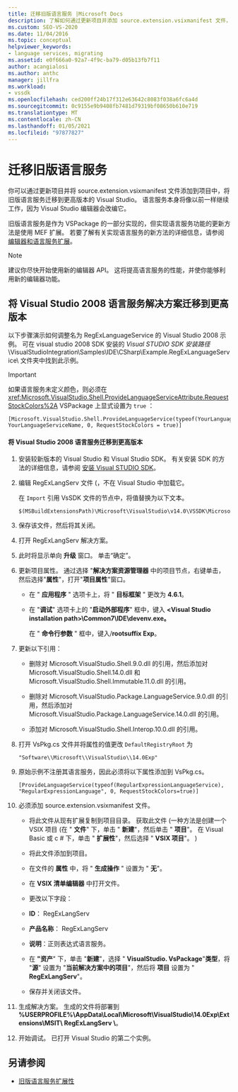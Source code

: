 ```yaml
---
title: 迁移旧版语言服务 |Microsoft Docs
description: 了解如何通过更新项目并添加 source.extension.vsixmanifest 文件，将语言服务更新到最新版本的 Visual Studio。
ms.custom: SEO-VS-2020
ms.date: 11/04/2016
ms.topic: conceptual
helpviewer_keywords:
- language services, migrating
ms.assetid: e0f666a0-92a7-4f9c-ba79-d05b13fb7f11
author: acangialosi
ms.author: anthc
manager: jillfra
ms.workload:
- vssdk
ms.openlocfilehash: ced200ff24b17f312e63642c8083f038a6fc6a4d
ms.sourcegitcommit: 0c9155e9b9408fb7481d79319bf08650b610e719
ms.translationtype: MT
ms.contentlocale: zh-CN
ms.lasthandoff: 01/05/2021
ms.locfileid: "97877827"
---
```

# <a name="migrating-a-legacy-language-service"></a>迁移旧版语言服务
你可以通过更新项目并将 source.extension.vsixmanifest 文件添加到项目中，将旧版语言服务迁移到更高版本的 Visual Studio。 语言服务本身将像以前一样继续工作，因为 Visual Studio 编辑器会改编它。

 旧版语言服务是作为 VSPackage 的一部分实现的，但实现语言服务功能的更新方法是使用 MEF 扩展。 若要了解有关实现语言服务的新方法的详细信息，请参阅 [编辑器和语言服务扩展](../../extensibility/editor-and-language-service-extensions.md)。

> [!NOTE]
> 建议你尽快开始使用新的编辑器 API。 这将提高语言服务的性能，并使你能够利用新的编辑器功能。

## <a name="migrating-a-visual-studio-2008-language-service-solution-to-a-later-version"></a>将 Visual Studio 2008 语言服务解决方案迁移到更高版本
 以下步骤演示如何调整名为 RegExLanguageService 的 Visual Studio 2008 示例。 可在 visual studio 2008 SDK 安装的 *Visual STUDIO SDK 安装路径*\VisualStudioIntegration\Samples\IDE\CSharp\Example.RegExLanguageService\ 文件夹中找到此示例。

> [!IMPORTANT]
> 如果语言服务未定义颜色，则必须在 <xref:Microsoft.VisualStudio.Shell.ProvideLanguageServiceAttribute.RequestStockColors%2A> VSPackage 上显式设置为 `true` ：

```
[Microsoft.VisualStudio.Shell.ProvideLanguageService(typeof(YourLanguageService), YourLanguageServiceName, 0, RequestStockColors = true)]
```

#### <a name="to-migrate-a-visual-studio-2008-language-service-to-a-later-version"></a>将 Visual Studio 2008 语言服务迁移到更高版本

1. 安装较新版本的 Visual Studio 和 Visual Studio SDK。 有关安装 SDK 的方法的详细信息，请参阅 [安装 Visual STUDIO SDK](../../extensibility/installing-the-visual-studio-sdk.md)。

2. 编辑 RegExLangServ 文件 (，不在 Visual Studio 中加载它。

     在 `Import` 引用 VsSDK 文件的节点中，将值替换为以下文本。

    ```
    $(MSBuildExtensionsPath)\Microsoft\VisualStudio\v14.0\VSSDK\Microsoft.VsSDK.targets
    ```

3. 保存该文件，然后将其关闭。

4. 打开 RegExLangServ 解决方案。

5. 此时将显示单向 **升级** 窗口。 单击“确定”。

6. 更新项目属性。 通过选择 "**解决方案资源管理器** 中的项目节点，右键单击，然后选择"**属性**"，打开"**项目属性**"窗口。

    - 在 " **应用程序** " 选项卡上，将 " **目标框架** " 更改为 **4.6.1**。

    - 在 "**调试**" 选项卡上的 "**启动外部程序**" 框中，键入 **\<Visual Studio installation path>\Common7\IDE\devenv.exe。**

         在 " **命令行参数** " 框中，键入/**rootsuffix Exp**。

7. 更新以下引用：

    - 删除对 Microsoft.VisualStudio.Shell.9.0.dll 的引用，然后添加对 Microsoft.VisualStudio.Shell.14.0.dll 和 Microsoft.VisualStudio.Shell.Immutable.11.0.dll 的引用。

    - 删除对 Microsoft.VisualStudio.Package.LanguageService.9.0.dll 的引用，然后添加对 Microsoft.VisualStudio.Package.LanguageService.14.0.dll 的引用。

    - 添加对 Microsoft.VisualStudio.Shell.Interop.10.0.dll 的引用。

8. 打开 VsPkg.cs 文件并将属性的值更改 `DefaultRegistryRoot` 为

    ```
    "Software\\Microsoft\\VisualStudio\\14.0Exp"
    ```

9. 原始示例不注册其语言服务，因此必须将以下属性添加到 VsPkg.cs。

    ```
    [ProvideLanguageService(typeof(RegularExpressionLanguageService), "RegularExpressionLanguage", 0, RequestStockColors=true)]
    ```

10. 必须添加 source.extension.vsixmanifest 文件。

    - 将此文件从现有扩展复制到项目目录。 获取此文件 (一种方法是创建一个 VSIX 项目 (在 " **文件**" 下，单击 " **新建**"，然后单击 " **项目**"。 在 Visual Basic 或 c # 下，单击 " **扩展性**"，然后选择 " **VSIX 项目**"。 ) 

    - 将此文件添加到项目。

    - 在文件的 **属性** 中，将 " **生成操作** " 设置为 " **无**"。

    - 在 **VSIX 清单编辑器** 中打开文件。

    - 更改以下字段：

    - **ID**： RegExLangServ

    - **产品名称**： RegExLangServ

    - **说明**：正则表达式语言服务。

    - 在 **"资产**" 下，单击 "**新建**"，选择 " **VisualStudio. VsPackage**"**类型**，将 "**源**" 设置为 "**当前解决方案中的项目**"，然后将 **项目** 设置为 " **RegExLangServ**"。

    - 保存并关闭该文件。

11. 生成解决方案。 生成的文件将部署到 **%USERPROFILE%\AppData\Local\Microsoft\VisualStudio\14.0Exp\Extensions\MSIT\ RegExLangServ \\**。

12. 开始调试。 已打开 Visual Studio 的第二个实例。

## <a name="see-also"></a>另请参阅
- [旧版语言服务扩展性](../../extensibility/internals/legacy-language-service-extensibility.md)

